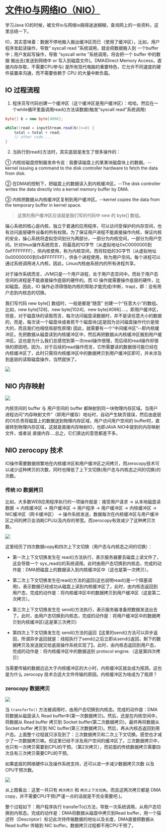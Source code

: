 # [文件IO与网络IO（NIO）]()

学习Java IO的时候，被文件io与网络io搞得迷迷糊糊，查询网上的一些资料，这里总结一下。

IO，其实意味着：数据不停地搬入搬出缓冲区而已（使用了缓冲区）。比如，用户程序发起读操作，导致“ syscall read ”系统调用，就会把数据搬入到 一个buffer中；用户发起写操作，导致 “syscall write ”系统调用，将会把一个 buffer 中的数据 搬出去(发送到网络中 or 写入到磁盘文件)。DMA(Direct Memory Access，直接内存存取，不需要CPU参与) 是所有现代电脑的重要特色，它允许不同速度的硬件装置来沟通，而不需要依赖于 CPU 的大量中断负载。

## IO 过程流程

1) 程序员写代码创建一个缓冲区（这个缓冲区是用户缓冲区）：哈哈。然后在一个while循环里面调用read()方法读数据(触发"syscall read"系统调用)
```java
byte[] b = new byte[4096];

while((read = inputStream.read(b))>=0) {
    total = total + read;
    // other code....
}
```
2) 当执行到read()方法时，其实底层是发生了很多操作的：  

① 内核给磁盘控制器发命令说：我要读磁盘上的某某块磁盘块上的数据。--kernel issuing a command to the disk controller hardware to fetch the data from disk.  

② 在DMA的控制下，把磁盘上的数据读入到内核缓冲区。--The disk controller writes the data directly into a kernel memory buffer by DMA.  

③ 内核把数据从内核缓冲区复制到用户缓冲区。--kernel copies the data from the temporary buffer in kernel space.  

> 这里的用户缓冲区应该就是我们写的代码中 new 的 byte[] 数组。

操心系统的核心是内核，独立于普通的应用程序，可以访问受保护的内存空间，也有访问底层硬件设备的所有权限。为了保证用户进程不能直接操作内核，保证内核的安全，操心系统将虚拟空间划分为两部分，一部分为内核空间，一部分为用户空间。针对linux操作系统而言，将最高的1G字节（从虚拟地址0xC0000000到0xFFFFFFFF），供内核使用，称为内核空间，而将较低的3G字节（从虚拟地址0x00000000到0xBFFFFFFF），供各个进程使用，称为用户空间。每个进程可以通过系统调用进入内核，因此，Linux内核由系统内的所有进程共享。

对于操作系统而言，JVM只是一个用户进程，处于用户态空间中。而处于用户态空间的进程是不能直接操作底层的硬件的。而 IO 操作就需要操作底层的硬件，比如磁盘。因此，IO 操作必须得借助内核的帮助才能完成(中断，trap)，即：会有用户态到内核态的切换。

我们写代码 new byte[] 数组时，一般是都是“随意” 创建一个“任意大小”的数组。比如，new byte[128]、new byte[1024]、new byte[4096]....，即用户缓冲区，但是，对于磁盘块的读取而言，每次访问磁盘读数据时，并不是读任意大小的数据的，而是，每次读一个磁盘块或者若干个磁盘块(这是因为访问磁盘操作代价是很大的，而且我们也相信局部性原理) 因此，就需要有一个“中间缓冲区”--即内核缓冲区。先把数据从磁盘读到内核缓冲区中，然后再把数据从内核缓冲区搬到用户缓冲区。这也是为什么我们总感觉到第一次read操作很慢，而后续的read操作却很快的原因吧。因为，对于后续的read操作而言，它所需要读的数据很可能已经在内核缓冲区了，此时只需将内核缓冲区中的数据拷贝到用户缓冲区即可，并未涉及到底层的读取磁盘操作，当然就快了。

![](https://img-blog.csdnimg.cn/2018122416430814.png?x-oss-process=image/watermark,type_ZmFuZ3poZW5naGVpdGk,shadow_10,text_aHR0cHM6Ly9ibG9nLmNzZG4ubmV0L3dlaXhpbl8zOTQ0Njk4MA==,size_16,color_FFFFFF,t_70)

## NIO 内存映射 

![](https://img-blog.csdnimg.cn/20181224164822170.png?x-oss-process=image/watermark,type_ZmFuZ3poZW5naGVpdGk,shadow_10,text_aHR0cHM6Ly9ibG9nLmNzZG4ubmV0L3dlaXhpbl8zOTQ0Njk4MA==,size_16,color_FFFFFF,t_70)

内核空间的 buffer 与 用户空间的 buffer 都映射到同一块物理内存区域。当用户进程访问“内存映射文件”（即用户缓存）地址时，自动产生缺页错误，然后由底层的OS负责将磁盘上的数据送到物理内存区域，用户访问用户空间的 buffer时，直接转到物理内存区域，这就是直接内存映射IO，也即JAVA NIO中提到的内存映射文件，或者说 直接内存....总之，它们表达的意思都差不多。

## NIO zerocopy 技术

IO操作需要数据频繁地在内核缓冲区和用户缓冲区之间拷贝，而zerocopy技术可以减少这种拷贝的次数，同时也降低了上下文切换(用户态与内核态之间的切换)的次数。

### 传统 IO 数据拷贝

比如，大多数WEB应用程序执行的一项操作就是：接受用户请求 &#8594; 从本地磁盘读数据 &#8594; 内核缓冲区 &#8594; 用户缓冲区 &#8594; 用户程序 &#8594; 用户缓冲区 &#8594; 内核缓冲区 &#8594; NIC缓冲区（网卡缓冲区） &#8594; 操作系统发送，数据每次在内核缓冲区与用户缓冲区之间的拷贝会消耗CPU以及内存的带宽。而zerocopy有效减少了这种拷贝次数。

![](https://img-blog.csdnimg.cn/201812241655020.png?x-oss-process=image/watermark,type_ZmFuZ3poZW5naGVpdGk,shadow_10,text_aHR0cHM6Ly9ibG9nLmNzZG4ubmV0L3dlaXhpbl8zOTQ0Njk4MA==,size_16,color_FFFFFF,t_70)

这里经历了四次数据copy和四次上下文切换（用户态与内核态之间的切换）：

- 第一次上下文切换发生在 read()方法执行，表示服务器要去磁盘上读文件了，这会导致一个 sys_read()的系统调用。此时由用户态切换到内核态，完成的动作是：DMA把磁盘上的数据读入到内核缓冲区中（这也是第一次拷贝）。

- 第二次上下文切换发生在read()方法的返回(这也说明read()是一个阻塞调用)，表示数据已经成功从磁盘上读到内核缓冲区了。此时，由内核态返回到用户态，完成的动作是：将内核缓冲区中的数据拷贝到用户缓冲区（这是第二次拷贝）。

- 第三次上下文切换发生在 send()方法执行，表示服务器准备把数据发送出去了。此时，由用户态切换到内核态，完成的动作是：将用户缓冲区中的数据拷贝到内核缓冲区(这是第三次拷贝)

- 第四次上下文切换发生在 send()方法的返回【这里的send()方法可以异步返回，所谓异步返回就是：线程执行了send()之后立即从send()返回，剩下的数据拷贝及发送就交给底层操作系统实现了】。此时，由内核态返回到用户态，完成的动作是：将内核缓冲区中的数据送到 protocol engine.（这是第四次拷贝）

当需要传输的数据远远大于内核缓冲区的大小时，内核缓冲区就会成为瓶颈。这也是为什么 zerocopy 技术合适大文件传输的原因。内核缓冲区为啥成为了瓶颈？

### zerocopy 数据拷贝

![](https://img-blog.csdnimg.cn/20181224165855142.png?x-oss-process=image/watermark,type_ZmFuZ3poZW5naGVpdGk,shadow_10,text_aHR0cHM6Ly9ibG9nLmNzZG4ubmV0L3dlaXhpbl8zOTQ0Njk4MA==,size_16,color_FFFFFF,t_70)

当 `transferTo()` 方法被调用时，由用户态切换到内核态。完成的动作是：DMA 将数据从磁盘读入 Read buffer中(第一次数据拷贝)。然后，还是在内核空间中，将数据从 Read buffer 拷贝到 Socket buffer(第二次数据拷贝)，最终再将数据从 Socket buffer 拷贝到 NIC buffer(第三次数据拷贝)。然后，再从内核态返回到用户态。上面整个过程就只涉及到了：三次数据拷贝和二次上下文切换。感觉也才减少了一次数据拷贝嘛。但这里已经不涉及用户空间的缓冲区了。三次数据拷贝中，也只有一次拷贝需要到CPU的干预。（第2次拷贝），而前面的传统数据拷贝需要四次且有三次拷贝需要CPU的干预。

如果底层的网络硬件以及操作系统支持，还可以进一步减少数据拷贝次数 以及 CPU干预次数。

![](https://img-blog.csdnimg.cn/2018122417035441)

从上图看出：这里一共只有 `两次拷贝` 和 `两次上下文切换`。而且这两次拷贝都是 DMA copy，并不需要CPU干预(严谨一点的话就是不完全需要吧.)。

整个过程如下：用户程序执行 transferTo()方法，导致一次系统调用，从用户态切换到内核态。完成的动作是：DMA将数据从磁盘中拷贝到Read buffer，用一个描述符（Descriptor）标记此次待传输数据的地址以及长度，DMA直接把数据从Read buffer 传输到 NIC buffer。数据拷贝过程都不用CPU干预了。
